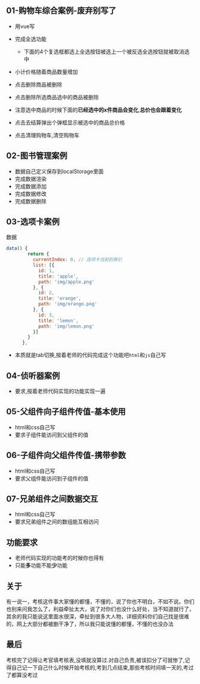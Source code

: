

## 01-购物车综合案例-废弃别写了

-   用vue写

-   完成全选功能
    -   下面的4个复选框都选上全选按钮被选上一个被反选全选按钮就被取消选中
-   小计价格随着商品数量增加
-   点击删除商品被删除
-   点击删除所选商品选中的商品被删除
-   注意选中商品的时候下面的**已经选中的x件商品会变化**,**总价也会跟着变化**
-   点击去结算弹出个弹框显示被选中的商品总价格
-   点击清理购物车,清空购物车

## 02-图书管理案例

-   数据自己定义保存到localStorage里面
-   完成数据渲染
-  完成数据添加
-   完成数据修改
-   完成数据删除

## 03-选项卡案例

数据

```js
data() {
        return {
          currentIndex: 0, // 选项卡当前的索引
          list: [{
            id: 1,
            title: 'apple',
            path: 'img/apple.png'
          }, {
            id: 2,
            title: 'orange',
            path: 'img/orange.png'
          }, {
            id: 3,
            title: 'lemon',
            path: 'img/lemon.png'
          }]
        }
      },
```

-   本质就是tab切换,按着老师的代码完成这个功能吧`html`和`js`自己写

## 04-侦听器案例

-   要求,按着老师代码实现的功能实现一遍



## 05-父组件向子组件传值-基本使用

-   html和css自己写
-   要求子组件能访问到父组件的值

## 06-子组件向父组件传值-携带参数

-   html和css自己写
-   要求父组件能访问到子组件的值

## 07-兄弟组件之间数据交互

-   html和css自己写
-   要求兄弟组件之间的数组能互相访问



## 功能要求

-   老师代码实现的功能考的时候你也得有
-   只能**多**功能不能**少**功能

## 关于

有一说一，考核这件事大家懂的都懂，不懂的，说了你也不明白，不如不说。你们也别来问我怎么了，利益牵扯太大，说了对你们也没什么好处，当不知道就行了，其余的我只能说这里面水很深，牵扯到很多大人物，详细资料你们自己找是很难的，网上大部分都被删干净了，所以我只能说懂的都懂，不懂的也没办法



## 最后

考核完了记得让考官填考核表,没填就没算过.对自己负责,被误扣分了可就惨了,记得自己记一下自己什么时候开始考核的,考到几点结束,那些考核时间填一天的,考过了都算没考过